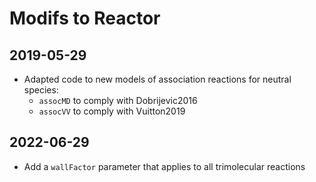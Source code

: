 # Modifs to Reactor

## 2019-05-29
* Adapted code to new models of association reactions for neutral species:   
    + `assocMD` to comply with Dobrijevic2016 
    + `assocVV` to comply with Vuitton2019
    
## 2022-06-29
* Add a `wallFactor` parameter that applies to all trimolecular reactions
